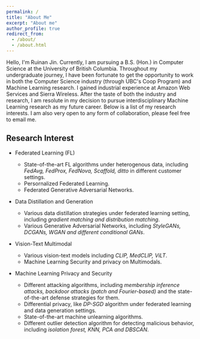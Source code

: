 ```yaml
---
permalink: /
title: "About Me"
excerpt: "About me"
author_profile: true
redirect_from: 
  - /about/
  - /about.html
---
```


Hello, I'm Ruinan Jin. Currently, I am pursuing a B.S. (Hon.) in Computer Science at the University of British Columbia. Throughout my undergraduate journey, I have been fortunate to get the opportunity to work in both the Computer Science industry (through UBC's Coop Program) and Machine Learning research. I gained industrial experience at Amazon Web Services and Sierra Wireless. After the taste of both the industry and research, I am resolute in my decision to pursue interdisciplinary Machine Learning research as my future career. Below is a list of my research interests. I am also very open to any form of collaboration, please feel free to email me.

## Research Interest
* Federated Learning (FL)
  * State-of-the-art FL algorithms under heterogenous data, including *FedAvg, FedProx, FedNova, Scaffold, ditto* in different customer settings.
  * Persornalized Federated Learning. 
  * Federated Generative Adversarial Networks.

* Data Distillation and Generation
  * Various data distillation strategies under federated learning setting, including *gradient matching and distribution matching*.
  * Various Generative Adversarial Networks, including *StyleGANs, DCGANs, WGAN and different conditional GANs*.

* Vision-Text Multimodal
  * Various vision-text models including *CLIP, MedCLIP, ViLT*.
  * Machine Learning Security and privacy on Multimodals.

* Machine Learning Privacy and Security
  * Different attacking algorithms, including *membership inference attacks, backdoor attacks (patch and Fourier-based)* and the state-of-the-art defense strategies for them.
  * Differential privacy, like *DP-SGD* algorithm under federated learning and data generation settings.
  * State-of-the-art machine unlearning algorithms. 
  * Different outlier detection algorithm for detecting malicious behavior, including *isolation forest, KNN, PCA and DBSCAN*.